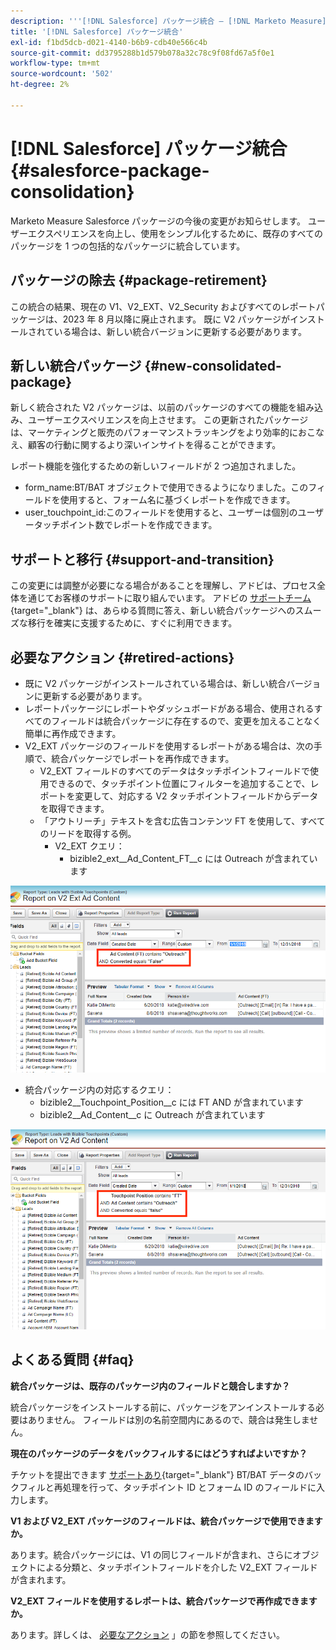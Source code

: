 ```yaml
---
description: '''[!DNL Salesforce] パッケージ統合 — [!DNL Marketo Measure]  — 製品ドキュメント`'
title: '[!DNL Salesforce] パッケージ統合'
exl-id: f1bd5dcb-d021-4140-b6b9-cdb40e566c4b
source-git-commit: dd3795288b1d579b078a32c78c9f08fd67a5f0e1
workflow-type: tm+mt
source-wordcount: '502'
ht-degree: 2%

---
```


# [!DNL Salesforce] パッケージ統合 {#salesforce-package-consolidation}

Marketo Measure Salesforce パッケージの今後の変更がお知らせします。 ユーザーエクスペリエンスを向上し、使用をシンプル化するために、既存のすべてのパッケージを 1 つの包括的なパッケージに統合しています。

## パッケージの除去 {#package-retirement}

この統合の結果、現在の V1、V2_EXT、V2_Security およびすべてのレポートパッケージは、2023 年 8 月以降に廃止されます。 既に V2 パッケージがインストールされている場合は、新しい統合バージョンに更新する必要があります。

## 新しい統合パッケージ {#new-consolidated-package}

新しく統合された V2 パッケージは、以前のパッケージのすべての機能を組み込み、ユーザーエクスペリエンスを向上させます。 この更新されたパッケージは、マーケティングと販売のパフォーマンストラッキングをより効率的におこなえ、顧客の行動に関するより深いインサイトを得ることができます。

レポート機能を強化するための新しいフィールドが 2 つ追加されました。

* form_name:BT/BAT オブジェクトで使用できるようになりました。このフィールドを使用すると、フォーム名に基づくレポートを作成できます。
* user_touchpoint_id:このフィールドを使用すると、ユーザーは個別のユーザータッチポイント数でレポートを作成できます。

## サポートと移行 {#support-and-transition}

この変更には調整が必要になる場合があることを理解し、アドビは、プロセス全体を通じてお客様のサポートに取り組んでいます。 アドビの [サポートチーム](https://nation.marketo.com/t5/support/ct-p/Support){target="_blank"} は、あらゆる質問に答え、新しい統合パッケージへのスムーズな移行を確実に支援するために、すぐに利用できます。

## 必要なアクション {#retired-actions}

* 既に V2 パッケージがインストールされている場合は、新しい統合バージョンに更新する必要があります。
* レポートパッケージにレポートやダッシュボードがある場合、使用されるすべてのフィールドは統合パッケージに存在するので、変更を加えることなく簡単に再作成できます。
* V2_EXT パッケージのフィールドを使用するレポートがある場合は、次の手順で、統合パッケージでレポートを再作成できます。
   * V2_EXT フィールドのすべてのデータはタッチポイントフィールドで使用できるので、タッチポイント位置にフィルターを追加することで、レポートを変更して、対応する V2 タッチポイントフィールドからデータを取得できます。
   * 「アウトリーチ」テキストを含む広告コンテンツ FT を使用して、すべてのリードを取得する例。
      * V2_EXT クエリ：
         * bizible2_ext__Ad_Content_FT__c には Outreach が含まれています

![](assets/package-consolidation-1.png)

* 統合パッケージ内の対応するクエリ：
   * bizible2__Touchpoint_Position__c には FT AND が含まれています
   * bizible2__Ad_Content__c に Outreach が含まれています

![](assets/salesforce-package-consolidation-2.png)

## よくある質問 {#faq}

**統合パッケージは、既存のパッケージ内のフィールドと競合しますか？**

統合パッケージをインストールする前に、パッケージをアンインストールする必要はありません。 フィールドは別の名前空間内にあるので、競合は発生しません。

**現在のパッケージのデータをバックフィルするにはどうすればよいですか？**

チケットを提出できます [サポートあり](https://nation.marketo.com/t5/support/ct-p/Support){target="_blank"} BT/BAT データのバックフィルと再処理を行って、タッチポイント ID とフォーム ID のフィールドに入力します。

**V1 および V2_EXT パッケージのフィールドは、統合パッケージで使用できますか。**

あります。統合パッケージには、V1 の同じフィールドが含まれ、さらにオブジェクトによる分類と、タッチポイントフィールドを介した V2_EXT フィールドが含まれます。

**V2_EXT フィールドを使用するレポートは、統合パッケージで再作成できますか。**

あります。詳しくは、 [必要なアクション](#retired-actions) 」の節を参照してください。
